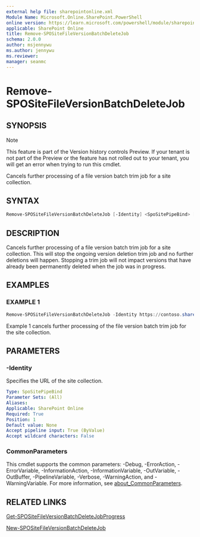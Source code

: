 ```yaml
---
external help file: sharepointonline.xml
Module Name: Microsoft.Online.SharePoint.PowerShell
online version: https://learn.microsoft.com/powershell/module/sharepoint-online/remove-spositefileversionbatchdeletejob
applicable: SharePoint Online
title: Remove-SPOSiteFileVersionBatchDeleteJob
schema: 2.0.0
author: msjennywu
ms.author: jennywu
ms.reviewer:
manager: seanmc
---
```


# Remove-SPOSiteFileVersionBatchDeleteJob

## SYNOPSIS

> [!NOTE]
> This feature is part of the Version history controls Preview. If your tenant is not part of the Preview or the feature has not rolled out to your tenant, you will get an error when trying to run this cmdlet.

Cancels further processing of a file version batch trim job for a site collection.

## SYNTAX

```powershell
Remove-SPOSiteFileVersionBatchDeleteJob [-Identity] <SpoSitePipeBind> [<CommonParameters>]
```

## DESCRIPTION

Cancels further processing of a file version batch trim job for a site collection. This will stop the ongoing version deletion trim job and no further deletions will happen. Stopping a trim job will not impact versions that have already been permanently deleted when the job was in progress.

## EXAMPLES

### EXAMPLE 1

```powershell
Remove-SPOSiteFileVersionBatchDeleteJob -Identity https://contoso.sharepoint.com/sites/site1
```

Example 1 cancels further processing of the file version batch trim job for the site collection.

## PARAMETERS

### -Identity

Specifies the URL of the site collection.

```yaml
Type: SpoSitePipeBind
Parameter Sets: (All)
Aliases:
Applicable: SharePoint Online
Required: True
Position: 1
Default value: None
Accept pipeline input: True (ByValue)
Accept wildcard characters: False
```

### CommonParameters

This cmdlet supports the common parameters: -Debug, -ErrorAction, -ErrorVariable, -InformationAction, -InformationVariable, -OutVariable, -OutBuffer, -PipelineVariable, -Verbose, -WarningAction, and -WarningVariable. For more information, see [about_CommonParameters](https://go.microsoft.com/fwlink/?LinkID=113216).

## RELATED LINKS

[Get-SPOSiteFileVersionBatchDeleteJobProgress](Get-SPOSiteFileVersionBatchDeleteJobProgress.md)

[New-SPOSiteFileVersionBatchDeleteJob](New-SPOSiteFileVersionBatchDeleteJob.md)